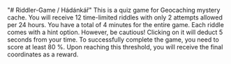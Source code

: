 "# Riddler-Game / Hádánkář" 
This is a quiz game for Geocaching mystery cache. You will receive 12 time-limited riddles with only 2 attempts allowed per 24 hours. 
You have a total of 4 minutes for the entire game. 
Each riddle comes with a hint option. 
However, be cautious! Clicking on it will deduct 5 seconds from your time. 
To successfully complete the game, you need to score at least 80 %. 
Upon reaching this threshold, you will receive the final coordinates as a reward.